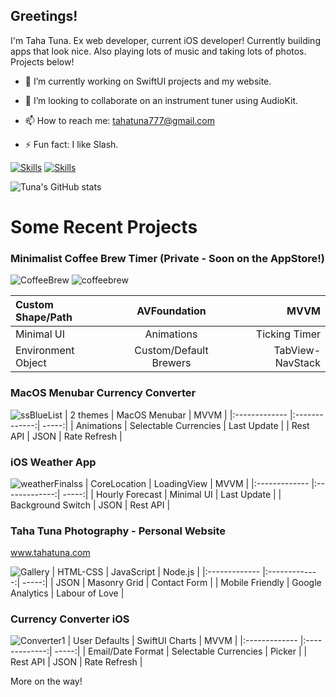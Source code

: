 ## Greetings! 

I'm Taha Tuna. Ex web developer, current iOS developer! Currently building apps that look nice. Also playing lots of music and taking lots of photos. Projects below!

- 🔭 I’m currently working on SwiftUI projects and my website.
- 👯 I’m looking to collaborate on an instrument tuner using AudioKit.

- 📫 How to reach me: tahatuna777@gmail.com
- ⚡ Fun fact: I like Slash.

[![Skills](https://skillicons.dev/icons?i=swift,cs,html,css,js,nodejs)](https://skillicons.dev)
[![Skills](https://skillicons.dev/icons?i=blender,figma,git,ps,unity)](https://skillicons.dev)

![Tuna's GitHub stats](https://github-readme-stats.vercel.app/api?username=TahaTuna1&show_icons=true&theme=dracula)

# Some Recent Projects

### Minimalist Coffee Brew Timer (Private - Soon on the AppStore!)
![CoffeeBrew](https://github.com/TahaTuna1/TahaTuna1/assets/119931873/5f875315-075d-4833-9542-693c9aa76bc0)
![coffeebrew](https://github.com/TahaTuna1/TahaTuna1/assets/119931873/e741eeb0-146a-4ac7-97eb-8ea21d44a9e7)

| Custom Shape/Path | AVFoundation | MVVM  |
|:------------- |:-------------:| --------:|
| Minimal UI  | Animations | Ticking Timer |
| Environment Object | Custom/Default Brewers | TabView-NavStack |

### MacOS Menubar Currency Converter

![ssBlueList](https://user-images.githubusercontent.com/119931873/234127748-514b193b-cb3d-425d-8e26-79a91c82fbfc.jpg)
| 2 themes | MacOS Menubar | MVVM  |
|:------------- |:-------------:| -----:|
| Animations  | Selectable Currencies | Last Update |
| Rest API | JSON | Rate Refresh |

### iOS Weather App

![weatherFinalss](https://user-images.githubusercontent.com/119931873/235505315-0eaa8bba-e73b-44f3-a6c0-37fbbb5a53f2.jpg)
| CoreLocation | LoadingView | MVVM  |
|:------------- |:-------------:| -----:|
| Hourly Forecast  | Minimal UI | Last Update |
| Background Switch | JSON | Rest API |

### Taha Tuna Photography - Personal Website
www.tahatuna.com

![Gallery](https://user-images.githubusercontent.com/119931873/234128232-b94983ea-a488-4528-8c59-d3ef75a772d9.jpg)
| HTML-CSS | JavaScript | Node.js  |
|:------------- |:-------------:| -----:|
| JSON  | Masonry Grid | Contact Form |
| Mobile Friendly | Google Analytics | Labour of Love |

### Currency Converter iOS 

![Converter1](https://github.com/TahaTuna1/TahaTuna1/assets/119931873/4d952dd5-012c-4777-b588-81db2fcc323f)
| User Defaults | SwiftUI Charts | MVVM  |
|:------------- |:-------------:| -----:|
| Email/Date Format  | Selectable Currencies | Picker |
| Rest API | JSON | Rate Refresh |


More on the way!
